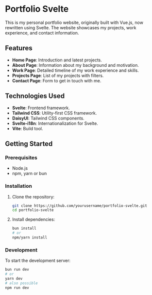 # Portfolio Svelte

This is my personal portfolio website, originally built with Vue.js, now rewritten using Svelte. The website showcases my projects, work experience, and contact information.

## Features

- **Home Page**: Introduction and latest projects.
- **About Page**: Information about my background and motivation.
- **Work Page**: Detailed timeline of my work experience and skills.
- **Projects Page**: List of my projects with filters.
- **Contact Page**: Form to get in touch with me.

## Technologies Used

- **Svelte**: Frontend framework.
- **Tailwind CSS**: Utility-first CSS framework.
- **DaisyUI**: Tailwind CSS components.
- **Svelte-i18n**: Internationalization for Svelte.
- **Vite**: Build tool.

## Getting Started

### Prerequisites

- Node.js
- npm, yarn or bun

### Installation

1. Clone the repository:
    ```sh
    git clone https://github.com/yourusername/portfolio-svelte.git
    cd portfolio-svelte
    ```

2. Install dependencies:
    ```sh
    bun install
    # or
    npm/yarn install
    ```

### Development

To start the development server:
```sh
bun run dev
# or
yarn dev
# also possible
npm run dev